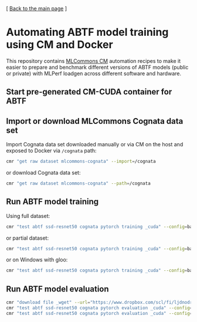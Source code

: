 [ [Back to the main page](README.md) ]

# Automating ABTF model training using CM and Docker

This repository contains [MLCommons CM](https://github.com/mlcommons/ck) automation recipes 
to make it easier to prepare and benchmark different versions of ABTF models 
(public or private) with MLPerf loadgen across different software and hardware.


## Start pre-generated CM-CUDA container for ABTF



## Import or download MLCommons Cognata data set

Import Cognata data set downloaded manually or via CM on the host and exposed to Docker via `/cognata` path:

```bash
cmr "get raw dataset mlcommons-cognata" --import=/cognata
```

or download Cognata data set:

```bash
cmr "get raw dataset mlcommons-cognata" --path=/cognata
```

## Run ABTF model training


Using full dataset:

```bash
cmr "test abtf ssd-resnet50 cognata pytorch training _cuda" --config=baseline_4MP_ss_all 
```

or partial dataset:
```bash
cmr "test abtf ssd-resnet50 cognata pytorch training _cuda" --config=baseline_4MP_ss_all --dataset_folders=10002_Urban_Clear_Morning --dataset_cameras=Cognata_Camera_01_8M
```

or on Windows with gloo:

```bash
cmr "test abtf ssd-resnet50 cognata pytorch training _cuda" --config=baseline_4MP_ss_all --torch_distributed_type=gloo --torch_distributed_init="" --dataset_folders=10002_Urban_Clear_Morning --dataset_cameras=Cognata_Camera_01_8M
```




## Run ABTF model evaluation

```bash
cmr "download file _wget" --url="https://www.dropbox.com/scl/fi/ljdnodr4buiqqwo4rgetu/baseline_4MP_ss_all_ep60.pth?rlkey=zukpgfjsxcjvf4obl64e72rf3&st=umfnx8go&dl=0" --verify_ssl=no --md5sum=75e56779443f07c25501b8e43b1b094f
cmr "test abtf ssd-resnet50 cognata pytorch evaluation _cuda" --config=baseline_4MP_ss_all --dataset_folders=10002_Urban_Clear_Morning --dataset_cameras=Cognata_Camera_01_8M --pretrained_model=baseline_4MP_ss_all_ep60.pth
cmr "test abtf ssd-resnet50 cognata pytorch evaluation _cuda" --config=baseline_4MP_ss_all --torch_distributed_type=gloo --torch_distributed_init="" --dataset_folders=10002_Urban_Clear_Morning --dataset_cameras=Cognata_Camera_01_8M --pretrained_model=baseline_4MP_ss_all_ep60.pth --force_cognata_labels=yes

```